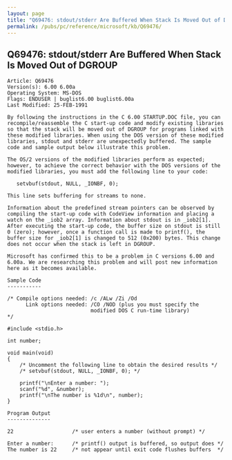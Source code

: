 ```yaml
---
layout: page
title: "Q69476: stdout/stderr Are Buffered When Stack Is Moved Out of DGROUP"
permalink: /pubs/pc/reference/microsoft/kb/Q69476/
---
```


## Q69476: stdout/stderr Are Buffered When Stack Is Moved Out of DGROUP

	Article: Q69476
	Version(s): 6.00 6.00a
	Operating System: MS-DOS
	Flags: ENDUSER | buglist6.00 buglist6.00a
	Last Modified: 25-FEB-1991
	
	By following the instructions in the C 6.00 STARTUP.DOC file, you can
	recompile/reassemble the C start-up code and modify existing libraries
	so that the stack will be moved out of DGROUP for programs linked with
	these modified libraries. When using the DOS version of these modified
	libraries, stdout and stderr are unexpectedly buffered. The sample
	code and sample output below illustrate this problem.
	
	The OS/2 versions of the modified libraries perform as expected;
	however, to achieve the correct behavior with the DOS versions of the
	modified libraries, you must add the following line to your code:
	
	   setvbuf(stdout, NULL, _IONBF, 0);
	
	This line sets buffering for streams to none.
	
	Information about the predefined stream pointers can be observed by
	compiling the start-up code with CodeView information and placing a
	watch on the _iob2 array. Information about stdout is in _iob2[1].
	After executing the start-up code, the buffer size on stdout is still
	0 (zero); however, once a function call is made to printf(), the
	buffer size for _iob2[1] is changed to 512 (0x200) bytes. This change
	does not occur when the stack is left in DGROUP.
	
	Microsoft has confirmed this to be a problem in C versions 6.00 and
	6.00a. We are researching this problem and will post new information
	here as it becomes available.
	
	Sample Code
	-----------
	
	/* Compile options needed: /c /ALw /Zi /Od
	      Link options needed: /CO /NOD (plus you must specify the
	                           modified DOS C run-time library)
	*/
	
	#include <stdio.h>
	
	int number;
	
	void main(void)
	{
	    /* Uncomment the following line to obtain the desired results */
	    /* setvbuf(stdout, NULL, _IONBF, 0); */
	
	    printf("\nEnter a number: ");
	    scanf("%d", &number);
	    printf("\nThe number is %1d\n", number);
	}
	
	Program Output
	--------------
	
	22                   /* user enters a number (without prompt) */
	
	Enter a number:      /* printf() output is buffered, so output does */
	The number is 22     /* not appear until exit code flushes buffers  */
